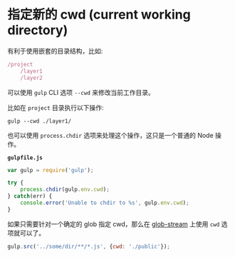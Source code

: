 # 指定新的 cwd (current working directory)

有利于使用嵌套的目录结构，比如:

```javascript
/project
    /layer1
    /layer2
```

可以使用 `gulp` CLI 选项 `--cwd` 来修改当前工作目录。

比如在 `project` 目录执行以下操作:

    gulp --cwd ./layer1/
    
也可以使用 `process.chdir` 选项来处理这个操作，这只是一个普通的 Node 操作。

**`gulpfile.js`**

```javascript
var gulp = require('gulp');

try {
    process.chdir(gulp.env.cwd);
} catch(err) {
    console.error('Unable to chdir to %s', gulp.env.cwd);
}
```

如果只需要针对一个确定的 glob 指定 cwd，那么在 [glob-stream](https://github.com/wearefractal/glob-stream) 上使用 `cwd` 选项就可以了。

```javascript
gulp.src('../some/dir/**/*.js', {cwd: './public'});
```